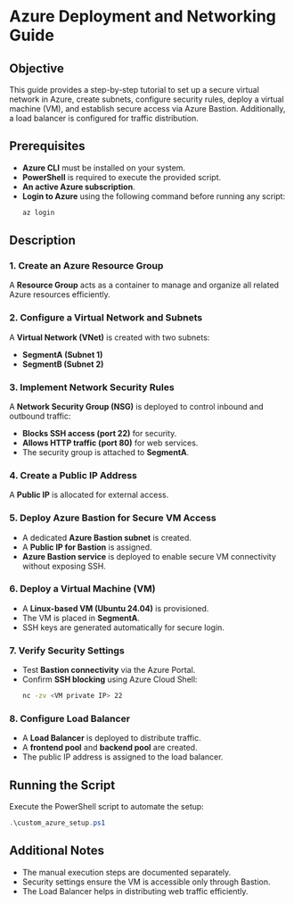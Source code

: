 # Azure Deployment and Networking Guide

## Objective

This guide provides a step-by-step tutorial to set up a secure virtual network in Azure, create subnets, configure security rules, deploy a virtual machine (VM), and establish secure access via Azure Bastion. Additionally, a load balancer is configured for traffic distribution.

## Prerequisites

- **Azure CLI** must be installed on your system.
- **PowerShell** is required to execute the provided script.
- **An active Azure subscription**.
- **Login to Azure** using the following command before running any script:
  ```powershell
  az login
  ```

## Description

### 1. Create an Azure Resource Group

A **Resource Group** acts as a container to manage and organize all related Azure resources efficiently.

### 2. Configure a Virtual Network and Subnets

A **Virtual Network (VNet)** is created with two subnets:
- **SegmentA (Subnet 1)**
- **SegmentB (Subnet 2)**

### 3. Implement Network Security Rules

A **Network Security Group (NSG)** is deployed to control inbound and outbound traffic:
- **Blocks SSH access (port 22)** for security.
- **Allows HTTP traffic (port 80)** for web services.
- The security group is attached to **SegmentA**.

### 4. Create a Public IP Address

A **Public IP** is allocated for external access.

### 5. Deploy Azure Bastion for Secure VM Access

- A dedicated **Azure Bastion subnet** is created.
- A **Public IP for Bastion** is assigned.
- **Azure Bastion service** is deployed to enable secure VM connectivity without exposing SSH.

### 6. Deploy a Virtual Machine (VM)

- A **Linux-based VM (Ubuntu 24.04)** is provisioned.
- The VM is placed in **SegmentA**.
- SSH keys are generated automatically for secure login.

### 7. Verify Security Settings

- Test **Bastion connectivity** via the Azure Portal.
- Confirm **SSH blocking** using Azure Cloud Shell:
  ```sh
  nc -zv <VM private IP> 22
  ```

### 8. Configure Load Balancer

- A **Load Balancer** is deployed to distribute traffic.
- A **frontend pool** and **backend pool** are created.
- The public IP address is assigned to the load balancer.

## Running the Script

Execute the PowerShell script to automate the setup:
```powershell
.\custom_azure_setup.ps1
```

## Additional Notes

- The manual execution steps are documented separately.
- Security settings ensure the VM is accessible only through Bastion.
- The Load Balancer helps in distributing web traffic efficiently.

